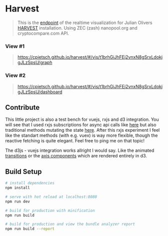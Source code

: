# Harvest

> This is the [endpoint](https://cpietsch.github.io/harvest/#/) of the realtime visualization for Julian Olivers [HARVEST](https://julianoliver.com/output/harvest) installation. Using ZEC (zash) nanopool.org and cryptocompare.com API. 

### View #1

> https://cpietsch.github.io/harvest/#/vis/t1brhGiJhFEj2vnxN8gSrxLdokjgJLzSpsU/graph

### View #2

> https://cpietsch.github.io/harvest/#/vis/t1brhGiJhFEj2vnxN8gSrxLdokjgJLzSpsU/dashboard

## Contribute

This little project is also a test bench for vuejs, rxjs and d3 integration. You will see that I used rxjs subscriptions for async api calls like [here](https://github.com/cpietsch/harvest/blob/master/src/components/Graph.vue#L37) but also traditional methods mutating the state [here](https://github.com/cpietsch/harvest/blob/master/src/components/Dashboard.vue#L228). After this rxjs experiment I feel like the standart methods (with e.g. vuex) is way more flexible, though the reactive fetching is quite elegant. Feel free to ping me on that topic!

The d3js - vuejs integration works allright I would say. Like the animated [transitions](https://github.com/cpietsch/harvest/blob/master/src/components/Gauge.vue) or the [axis components](https://github.com/cpietsch/harvest/blob/master/src/components/Axisbottom.js) which are rendered entirely in d3.

## Build Setup

``` bash
# install dependencies
npm install

# serve with hot reload at localhost:8080
npm run dev

# build for production with minification
npm run build

# build for production and view the bundle analyzer report
npm run build --report
```
